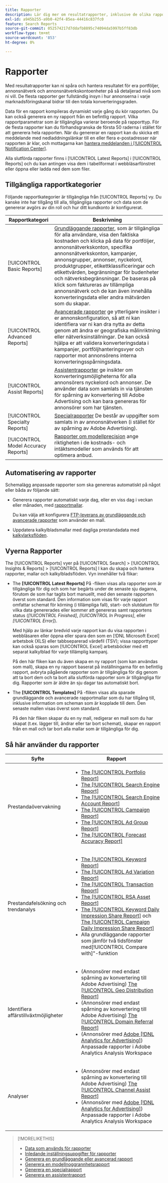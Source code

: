 ```yaml
---
title: Rapporter
description: Lär dig mer om resultatrapporter, inklusive de olika rapporttyper som finns tillgängliga och hur du automatiserar rapporter.
exl-id: a945b255-a9b0-42f4-85ea-44416c837fc0
feature: Search Reports
source-git-commit: 052574217d7ddafb8895c74094da5997b5ff83db
workflow-type: tm+mt
source-wordcount: '853'
ht-degree: 0%

---
```


# Rapporter

Med resultatrapporter kan ni spåra och hantera resultatet för era portföljer, annonsnätverk och annonsnätverkskontoenheter på så detaljerad nivå som ni vill. De flesta rapporter ger fullständig insyn i hur annonserna i varje marknadsföringskanal bidrar till den totala konverteringsgraden.

Data för en rapport kompileras dynamiskt varje gång du kör rapporten. Du kan också generera en ny rapport från en befintlig rapport. Vilka rapportparametrar som är tillgängliga varierar beroende på rapporttyp. För de flesta rapporter kan du förhandsgranska de första 50 raderna i stället för att generera hela rapporten. När du genererar en rapport kan du skicka ett meddelande med nedladdningslänkar till en eller flera e-postadresser när rapporten är klar, och mottagarna kan [hantera meddelanden i [!UICONTROL Notification Center]](/help/search-social-commerce/notifications/notification-about.md).

Alla slutförda rapporter finns i [!UICONTROL Latest Reports] i [!UICONTROL Reports] och du kan antingen visa dem i tabellformat i webbläsarfönstret eller öppna eller ladda ned dem som filer.

## Tillgängliga rapportkategorier

Följande rapportkategorier är tillgängliga från [!UICONTROL Reports] vy. Du kanske inte har tillgång till alla, tillgängliga rapporter och data som de genererar avgörs av din roll och hur ditt kundkonto är konfigurerat.

| Rapportkategori | Beskrivning |
| ----| ---- |
| [!UICONTROL Basic Reports] | [Grundläggande rapporter](/help/search-social-commerce/reports/management/basic-advanced/basic-advanced-report-about.md), som är tillgängliga för alla användare, visa den faktiska kostnaden och klicka på data för portföljer, annonsnätverkskonton, specifika annonsnätverkskonton, kampanjer, annonsgrupper, annonser, nyckelord, produktgrupper, etikettklassificeringar och etikettvärden, begränsningar för budenheter och nätverksbegränsningar. De baseras på klick som faktureras av tillämpliga annonsnätverk och de kan även innehålla konverteringsdata eller andra mätvärden som du skapar. |
| [!UICONTROL Advanced Reports] | [Avancerade rapporter](/help/search-social-commerce/reports/management/basic-advanced/basic-advanced-report-about.md) ge ytterligare insikter i er annonskonfiguration, så att ni kan identifiera var ni kan dra nytta av detta genom att ändra er geografiska målinriktning eller nätverksinställningar. De kan också hjälpa er att validera konverteringsdata i kampanjer, portföljhanteringsvyer och rapporter mot annonsörens interna konverteringsspårningsdata. |
| [!UICONTROL Assist Reports] | [Assistentrapporter](/help/search-social-commerce/reports/management/assist/assist-report-about.md) ge insikter om konverteringsmöjligheterna för alla annonsörers nyckelord och annonser. De använder data som samlats in via tjänsten för spårning av konvertering till Adobe Advertising och kan bara genereras för annonsörer som har tjänsten. |
| [!UICONTROL Specialty Reports] | [Specialrapporter](/help/search-social-commerce/reports/management/specialty/specialty-report-about.md) De består av uppgifter som samlats in av annonsnätverken (i stället för av spårning av Adobe Advertising). |
| [!UICONTROL Model Accuracy Reports] | [Rapporter om modellprecision](/help/search-social-commerce/reports/management/model-accuracy/model-accuracy-report-about.md) ange riktigheten i de kostnads- och intäktsmodeller som används för att optimera anbud. |

## Automatisering av rapporter

Schemalägg anpassade rapporter som ska genereras automatiskt på något eller båda av följande sätt:

* Generera rapporter automatiskt varje dag, eller en viss dag i veckan eller månaden, med [rapportmallar](/help/search-social-commerce/reports/automation/templates/template-about.md).

  Du kan välja att konfigurera [FTP-leverans av grundläggande och avancerade rapporter](/help/search-social-commerce/reports/automation/ftp-reports.md) som använder en mall.

* Uppdatera kalkylbladsmallar med dagliga prestandadata med [kalkylarksflöden](/help/search-social-commerce/reports/automation/spreadsheet-feeds/spreadsheet-feed-about.md).

## Vyerna Rapporter

The [!UICONTROL Reports] vyer på [!UICONTROL Search] > [!UICONTROL Insights & Reports] > [!UICONTROL Reports] I kan du skapa och hantera rapporter, mallar och kalkylbladsflöden. Vyn innehåller två flikar:

* The **[!UICONTROL Latest Reports]** På -fliken visas alla rapporter som är tillgängliga för dig och som har begärts under de senaste sju dagarna, förutom de som har tagits bort manuellt, med den senaste rapporten överst som standard. Den information som visas för varje rapport omfattar schemat för körning (i tillämpliga fall), start- och slutdatum för vilka data genererades eller kommer att genereras samt rapportens status (*[!UICONTROL Finished]*, *[!UICONTROL In Progress]*, eller *[!UICONTROL Error]*).

  Med hjälp av länkar bredvid varje rapport kan du visa rapporten i webbläsaren eller öppna eller spara den som en [!DNL Microsoft Excel] arbetsbok (XLS) eller tabbseparerad värdefil (TSV); vissa rapporttyper kan också sparas som [!UICONTROL Excel] arbetsböcker med ett separat kalkylblad för varje tillämplig kampanj.

  På den här fliken kan du även skapa en ny rapport (som kan användas som mall), skapa en ny rapport baserat på inställningarna för en befintlig rapport, avbryta pågående rapporter som är tillgängliga för dig genom att ta bort dem och ta bort alla slutförda rapporter som är tillgängliga för dig. Rapporter som är äldre än sju dagar tas automatiskt bort.

* The **[!UICONTROL Templates]** På -fliken visas alla sparade grundläggande och avancerade rapportmallar som du har tillgång till, inklusive information om scheman som är kopplade till dem. Den senaste mallen visas överst som standard.

  På den här fliken skapar du en ny mall, redigerar en mall som du har skapat (t.ex. lägger till, ändrar eller tar bort schemat), skapar en rapport från en mall och tar bort alla mallar som är tillgängliga för dig.

## Så här använder du rapporter

| Syfte | Rapport |
| ---- | ---- |
| Prestandaövervakning | <ul><li>[The [!UICONTROL Portfolio Report]](/help/search-social-commerce/reports/management/basic-advanced/portfolio-report.md)</li><li>[The [!UICONTROL Search Engine Report]](/help/search-social-commerce/reports/management/basic-advanced/search-engine-report.md)</li><li>[The [!UICONTROL Search Engine Account Report]](/help/search-social-commerce/reports/management/basic-advanced/search-engine-account-report.md)</li><li>[The [!UICONTROL Campaign Report]](/help/search-social-commerce/reports/management/basic-advanced/campaign-report.md)</li><li>[The [!UICONTROL Ad Group Report]](/help/search-social-commerce/reports/management/basic-advanced/ad-group-report.md)</li><li>[The [!UICONTROL Forecast Accuracy Report]](/help/search-social-commerce/reports/management/model-accuracy/forecast-accuracy-report.md)</li></ul> |
| Prestandafelsökning och trendanalys | <ul><li>[The [!UICONTROL Keyword Report]](/help/search-social-commerce/reports/management/basic-advanced/keyword-report.md)</li><li>[The [!UICONTROL Ad Variation Report]](/help/search-social-commerce/reports/management/basic-advanced/ad-variation-report.md)</li><li>[The [!UICONTROL Transaction Report]](/help/search-social-commerce/reports/management/basic-advanced/transaction-report.md)</li><li>[The [!UICONTROL RSA Asset Report]](/help/search-social-commerce/reports/management/specialty/rsa-asset-report.md)</li><li>[The [!UICONTROL Keyword Daily Impression Share Report]](/help/search-social-commerce/reports/management/specialty/keyword-daily-impression-share-report.md) och [The [!UICONTROL Campaign Daily Impression Share Report]](/help/search-social-commerce/reports/management/specialty/campaign-daily-impression-share-report.md)</li><li>Alla grundläggande rapporter som jämför två tidsfönster med[!UICONTROL Compare with]&quot;-funktion</li></ul> |
| Identifiera affärstillväxtmöjligheter | <ul><li>(Annonsörer med endast spårning av konvertering till Adobe Advertising) [The [!UICONTROL Geo Distribution Report]](/help/search-social-commerce/reports/management/basic-advanced/geo-distribution-report.md)</li><li>(Annonsörer med endast spårning av konvertering till Adobe Advertising) [The [!UICONTROL Domain Referral Report]](/help/search-social-commerce/reports/management/basic-advanced/domain-referral-report.md)</li><li>(Annonsörer med [Adobe [!DNL Analytics for Advertising]](https://experienceleague.adobe.com/docs/advertising/integrations/analytics/overview.html)) Anpassade rapporter i Adobe Analytics Analysis Workspace</li></ul> |
| Analyser | <ul><li>(Annonsörer med endast spårning av konvertering till Adobe Advertising) [The [!UICONTROL Channel Assist Report]](/help/search-social-commerce/reports/management/assist/channel-assist-report.md)</li><li>(Annonsörer med [Adobe [!DNL Analytics for Advertising]](https://experienceleague.adobe.com/docs/advertising/integrations/analytics/overview.html)) Anpassade rapporter i Adobe Analytics Analysis Workspace</li></ul> |

>[!MORELIKETHIS]
>
>* [Data som används för rapporter](data-used-for-reports.md)
>* [Inledande inställningsuppgifter för rapporter](initial-setup.md)
>* [Generera en grundläggande eller avancerad rapport](/help/search-social-commerce/reports/management/basic-advanced/basic-advanced-report-generate.md)
>* [Generera en modellnoggrannhetsrapport](/help/search-social-commerce/reports/management/model-accuracy/model-accuracy-report-generate.md)
>* [Generera en specialrapport](/help/search-social-commerce/reports/management/specialty/specialty-report-generate.md)
>* [Generera en assistentrapport](/help/search-social-commerce/reports/management/assist/assist-report-generate.md)
